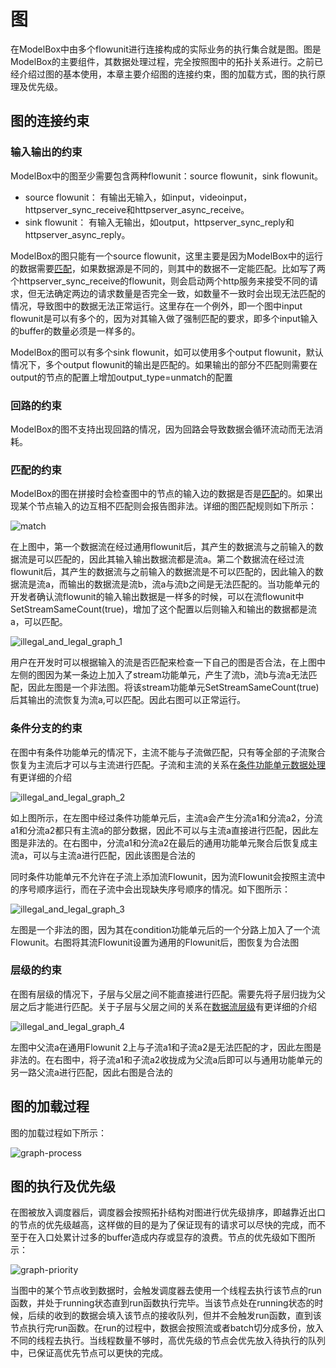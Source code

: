 # 图

在ModelBox中由多个flowunit进行连接构成的实际业务的执行集合就是图。图是ModelBox的主要组件，其数据处理过程，完全按照图中的拓扑关系进行。之前已经介绍过图的基本使用，本章主要介绍图的连接约束，图的加载方式，图的执行原理及优先级。

## 图的连接约束

### 输入输出的约束

ModelBox中的图至少需要包含两种flowunit：source flowunit，sink flowunit。
* source flowunit：
    有输出无输入，如input，videoinput，httpserver_sync_receive和httpserver_async_receive。
* sink flowunit：
    有输入无输出，如output，httpserver_sync_reply和httpserver_async_reply。

ModelBox的图只能有一个source flowunit，这里主要是因为ModelBox中的运行的数据需要[匹配](../framework-conception/stream.md#为什么需要匹配)，如果数据源是不同的，则其中的数据不一定能匹配。比如写了两个httpserver_sync_receive的flowunit，则会启动两个http服务来接受不同的请求，但无法确定两边的请求数量是否完全一致，如数量不一致时会出现无法匹配的情况，导致图中的数据无法正常运行。这里存在一个例外，即一个图中input flowunit是可以有多个的，因为对其输入做了强制匹配的要求，即多个input输入的buffer的数量必须是一样多的。

ModelBox的图可以有多个sink flowunit，如可以使用多个output flowunit，默认情况下，多个output flowunit的输出是匹配的。如果输出的部分不匹配则需要在output的节点的配置上增加output_type=unmatch的配置

### 回路的约束

ModelBox的图不支持出现回路的情况，因为回路会导致数据会循环流动而无法消耗。

### 匹配的约束

ModelBox的图在拼接时会检查图中的节点的输入边的数据是否是[匹配](../framework-conception/stream.md#为什么需要匹配)的。如果出现某个节点输入的边互相不匹配则会报告图非法。详细的图匹配规则如下所示：

![match](../assets/images/figure/framework-conception/flowunit_match.png)

在上图中，第一个数据流在经过通用flowunit后，其产生的数据流与之前输入的数据流是可以匹配的，因此其输入输出数据流都是流a。第二个数据流在经过流flowunit后，其产生的数据流与之前输入的数据流是不可以匹配的，因此输入的数据流是流a，而输出的数据流是流b，流a与流b之间是无法匹配的。当功能单元的开发者确认流flowunit的输入输出数据是一样多的时候，可以在流flowunit中SetStreamSameCount(true)，增加了这个配置以后则输入和输出的数据都是流a，可以匹配。

![illegal_and_legal_graph_1](../assets/images/figure/framework-conception/illegal_and_legal_graph_1.png)

用户在开发时可以根据输入的流是否匹配来检查一下自己的图是否合法，在上图中左侧的图因为某一条边上加入了stream功能单元，产生了流b，流b与流a无法匹配，因此左图是一个非法图。将该stream功能单元SetStreamSameCount(true)后其输出的流恢复为流a,可以匹配。因此右图可以正常运行。

### 条件分支的约束

在图中有条件功能单元的情况下，主流不能与子流做匹配，只有等全部的子流聚合恢复为主流后才可以与主流进行匹配。子流和主流的关系在[条件功能单元数据处理](../framework-conception/stream.md#条件功能单元数据处理)有更详细的介绍

![illegal_and_legal_graph_2](../assets/images/figure/framework-conception/illegal_and_legal_graph_2.png)

如上图所示，在左图中经过条件功能单元后，主流a会产生分流a1和分流a2，分流a1和分流a2都只有主流a的部分数据，因此不可以与主流a直接进行匹配，因此左图是非法的。在右图中，分流a1和分流a2在最后的通用功能单元聚合后恢复成主流a，可以与主流a进行匹配，因此该图是合法的

同时条件功能单元不允许在子流上添加流Flowunit，因为流Flowunit会按照主流中的序号顺序运行，而在子流中会出现缺失序号顺序的情况。如下图所示：

![illegal_and_legal_graph_3](../assets/images/figure/framework-conception/illegal_and_legal_graph_3.png)

左图是一个非法的图，因为其在condition功能单元后的一个分路上加入了一个流Flowunit。右图将其流Flowunit设置为通用的Flowunit后，图恢复为合法图

### 层级的约束

在图有层级的情况下，子层与父层之间不能直接进行匹配。需要先将子层归拢为父层之后才能进行匹配。关于子层与父层之间的关系在[数据流层级](../framework-conception/stream.md#数据流层级)有更详细的介绍

![illegal_and_legal_graph_4](../assets/images/figure/framework-conception/illegal_and_legal_graph_4.png)

左图中父流a在通用Flowunit 2上与子流a1和子流a2是无法匹配的才，因此左图是非法的。在右图中，将子流a1和子流a2收拢成为父流a后即可以与通用功能单元的另一路父流a进行匹配，因此右图是合法的

## 图的加载过程

图的加载过程如下所示：

![graph-process](../assets/images/figure/framework-conception/graph-process.png)

## 图的执行及优先级

在图被放入调度器后，调度器会按照拓扑结构对图进行优先级排序，即越靠近出口的节点的优先级越高，这样做的目的是为了保证现有的请求可以尽快的完成，而不至于在入口处累计过多的buffer造成内存或显存的浪费。节点的优先级如下图所示：

![graph-priority](../assets/images/figure/framework-conception/graph-priority.png)

当图中的某个节点收到数据时，会触发调度器去使用一个线程去执行该节点的run函数，并处于running状态直到run函数执行完毕。当该节点处在running状态的时候，后续的收到的数据会填入该节点的接收队列，但并不会触发run函数，直到该节点执行完run函数。在run的过程中，数据会按照流或者batch切分成多份，放入不同的线程去执行。当线程数量不够时，高优先级的节点会优先放入待执行的队列中，已保证高优先节点可以更快的完成。

